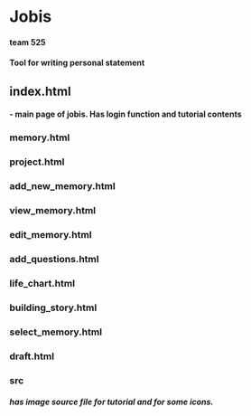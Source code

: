 # Jobis
#### team 525

#### Tool for writing personal statement

## index.html
#### - main page of jobis. Has login function and tutorial contents  

### memory.html


### project.html


### add_new_memory.html


### view_memory.html


### edit_memory.html


### add_questions.html


### life_chart.html


### building_story.html

### select_memory.html

### draft.html


### src
##### has image source file for tutorial and for some icons.
